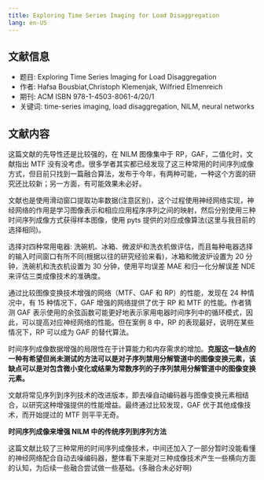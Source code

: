 ```yaml
---
title: Exploring Time Series Imaging for Load Disaggregation
lang: en-US
---
```


## 文献信息

- 题目: Exploring Time Series Imaging for Load Disaggregation
- 作者: Hafsa Bousbiat,Christoph Klemenjak, Wilfried Elmenreich
- 期刊: ACM ISBN 978-1-4503-8061-4/20/1
- 关键词: time-series imaging, load disaggregation, NILM, neural networks

## 文献内容

这篇文献的先导性还是比较强的，在 NILM 图像集中于 RP，GAF，二值化时，文献指出 MTF 没有没考虑。很多学者其实都已经发现了这三种常用的时间序列成像方式，但目前只找到一篇融合算法，发布于今年，有两种可能，一种这个方面的研究还比较新；另一方面，有可能效果未必好。

文献也是使用滑动窗口提取功率数据(注意区别)，这个过程使用神经网络实现，神经网络的作用是学习图像表示和相应应用程序序列之间的映射，然后分别使用三种时间序列成像方式获得样本图像，使用 pyts 提供的对应成像算法(这里与我目前的选择相同)。

选择对四种常用电器: 洗碗机、冰箱、微波炉和洗衣机做评估，而且每种电器选择的输入时间窗口有所不同(根据以往的研究经验来看)，冰箱和微波炉设置为 20 分钟，洗碗机和洗衣机设置为 30 分钟，使用平均误差 MAE 和归一化分解误差 NDE 来评估三类成像技术的准确度。

通过比较图像变换技术增强的网络（MTF、GAF 和 RP）的性能，发现在 24 种情况中，有 15 种情况下，GAF 增强的网络提供了优于 RP 和 MTF 的性能。作者猜测 GAF 表示使用的余弦函数可能更好地表示家用电器时间序列中的循环模式，因此，可以提高对应神经网络的性能。但在案例 8 中，RP 的表现最好，说明在某些情况下，RP 可以成为 GAF 的替代算法。

时间序列成像数据增强的局限性在于计算能力和内存需求的增加。**克服这一缺点的一种有希望但尚未测试的方法可以是对子序列禁用分解管道中的图像变换元素，该缺点可以是对包含微小变化或结果为常数序列的子序列禁用分解管道中的图像变换元素。**

文献将常见序列到序列技术的改进版本，即去噪自动编码器与图像变换元素相结合，以研究这种增强提供的性能增益。最终通过比较发现，GAF 优于其他成像技术，而开始提过的 MTF 则平平无奇。

**时间序列成像来增强 NILM 中的传统序列到序列方法**

这篇文献比较了三种常用的时间序列成像技术，中间还加入了一部分暂时没能看懂的神经网络配合自动去噪编码器，整体看下来能对三种成像技术产生一些横向方面的认知，为后续一些融合尝试做一些基础。(多融合未必好啊)
